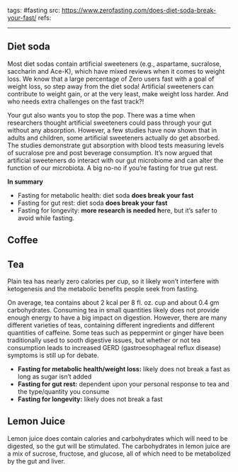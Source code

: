 tags: #fasting 
src: https://www.zerofasting.com/does-diet-soda-break-your-fast/
refs:

---

## Diet soda
Most diet sodas contain artificial sweeteners (e.g., aspartame, sucralose, saccharin and Ace-K), which have mixed reviews when it comes to weight loss. We know that a large percentage of Zero users fast with a goal of weight loss, so step away from the diet soda! Artificial sweeteners can contribute to weight gain, or at the very least, make weight loss harder. And who needs extra challenges on the fast track?!

Your gut also wants you to stop the pop. There was a time when researchers thought artificial sweeteners could pass through your gut without any absorption. However, a few studies have now shown that in adults and children, some artificial sweeteners actually do get absorbed. The studies demonstrate gut absorption with blood tests measuring levels of sucralose pre and post beverage consumption. It’s now argued that artificial sweeteners do interact with our gut microbiome and can alter the function of our microbiota. A big no-no if you’re fasting for true gut rest. 

**In summary**
- Fasting for metabolic health: diet soda **does break your fast**
- Fasting for gut rest: diet soda **does break your fast**
- Fasting for longevity: **more research is needed h**ere, but it’s safer to avoid while fasting.

## Coffee
## Tea
Plain tea has nearly zero calories per cup, so it likely won’t interfere with ketogenesis and the metabolic benefits people seek from fasting.

On average, tea contains about 2 kcal per 8 fl. oz. cup and about 0.4 gm carbohydrates. Consuming tea in small quantities likely does not provide enough energy to have a big impact on digestion. However, there are many different varieties of teas, containing different ingredients and different quantities of caffeine. Some teas such as peppermint or ginger have been traditionally used to sooth digestive issues, but whether or not tea consumption leads to increased GERD (gastroesophageal reflux disease) symptoms is still up for debate. 

- **Fasting for metabolic health/weight loss:** likely does not break a fast as long as sugar isn’t added
- **Fasting for gut rest:** dependent upon your personal response to tea and the type/quantity you consume 
- **Fasting for longevity:** likely does not break a fast

## Lemon Juice
Lemon juice does contain calories and carbohydrates which will need to be digested, so the gut will be stimulated. The carbohydrates in lemon juice are a mix of sucrose, fructose, and glucose, all of which need to be metabolized by the gut and liver.




